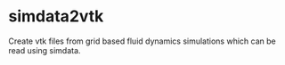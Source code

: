 # simdata2vtk
Create vtk files from grid based fluid dynamics simulations which can be read using simdata.
